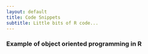 ```yaml
---
layout: default
title: Code Snippets
subtitle: Little bits of R code...
---
```


### Example of object oriented programming in R

<script src="https://gist.github.com/1647595.js?file=EmailClass.R"></script>
